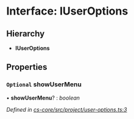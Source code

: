 # Interface: IUserOptions

## Hierarchy

* **IUserOptions**

## Properties

### `Optional` showUserMenu

• **showUserMenu**? : *boolean*

*Defined in [cs-core/src/project/user-options.ts:3](https://github.com/RichardHovenkamp/csnext/blob/6deb7f51/packages/cs-core/src/project/user-options.ts#L3)*
